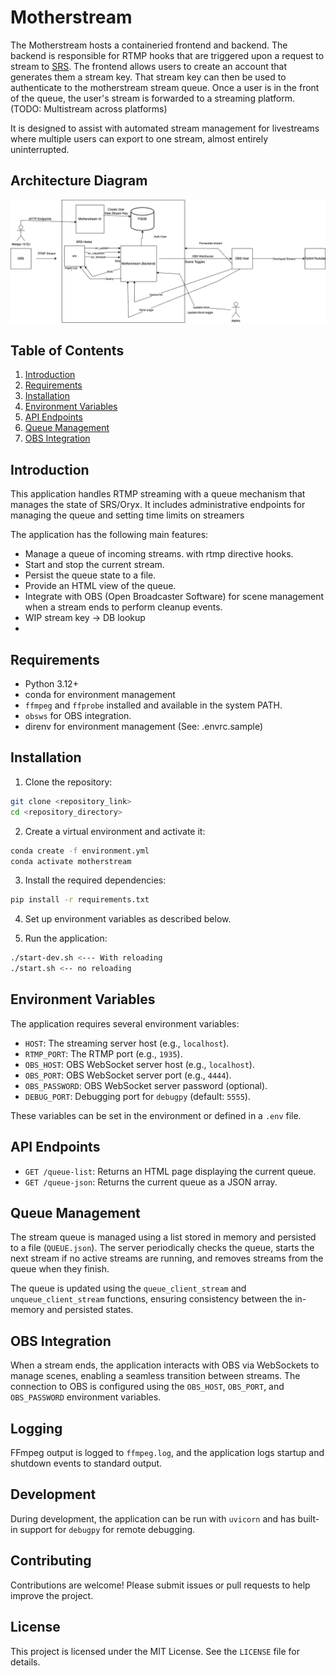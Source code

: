 # Motherstream

The Motherstream hosts a containeried frontend and backend. The backend is responsible for RTMP hooks that are triggered upon a request to stream to [SRS](https://github.com/ossrs/srs). The frontend allows users to create an account that generates them a stream key. That stream key can then be used to authenticate to the motherstream stream queue. Once a user is in the front of the queue, the user's stream is forwarded to a streaming platform.
(TODO: Multistream across platforms)

It is designed to assist with automated stream management for livestreams where multiple users can export to one stream, almost entirely uninterrupted.

## Architecture Diagram

![Alt text](repo/always-12.drawio.png "Architecture")

## Table of Contents

1. [Introduction](#introduction)
2. [Requirements](#requirements)
3. [Installation](#installation)
4. [Environment Variables](#environment-variables)
5. [API Endpoints](#api-endpoints)
6. [Queue Management](#queue-management)
7. [OBS Integration](#obs-integration)

## Introduction

This application handles RTMP streaming with a queue mechanism that manages the state of SRS/Oryx. It includes administrative endpoints for managing the queue and setting time limits on streamers

The application has the following main features:

- Manage a queue of incoming streams. with rtmp directive hooks.
- Start and stop the current stream.
- Persist the queue state to a file.
- Provide an HTML view of the queue.
- Integrate with OBS (Open Broadcaster Software) for scene management when a stream ends to perform cleanup events.
- WIP stream key -> DB lookup
- 

## Requirements

- Python 3.12+
- conda for environment management
- `ffmpeg` and `ffprobe` installed and available in the system PATH.
- `obsws` for OBS integration.
- direnv for environment management (See: .envrc.sample)

## Installation

1. Clone the repository:

```sh
git clone <repository_link>
cd <repository_directory>
```

2. Create a virtual environment and activate it:

```sh
conda create -f environment.yml
conda activate motherstream
```

3. Install the required dependencies:

```sh
pip install -r requirements.txt
```

4. Set up environment variables as described below.

5. Run the application:

```sh
./start-dev.sh <--- With reloading
./start.sh <-- no reloading
```

## Environment Variables

The application requires several environment variables:

- `HOST`: The streaming server host (e.g., `localhost`).
- `RTMP_PORT`: The RTMP port (e.g., `1935`).
- `OBS_HOST`: OBS WebSocket server host (e.g., `localhost`).
- `OBS_PORT`: OBS WebSocket server port (e.g., `4444`).
- `OBS_PASSWORD`: OBS WebSocket server password (optional).
- `DEBUG_PORT`: Debugging port for `debugpy` (default: `5555`).

These variables can be set in the environment or defined in a `.env` file.

## API Endpoints

- `GET /queue-list`: Returns an HTML page displaying the current queue.
- `GET /queue-json`: Returns the current queue as a JSON array.


## Queue Management

The stream queue is managed using a list stored in memory and persisted to a file (`QUEUE.json`). The server periodically checks the queue, starts the next stream if no active streams are running, and removes streams from the queue when they finish.

The queue is updated using the `queue_client_stream` and `unqueue_client_stream` functions, ensuring consistency between the in-memory and persisted states.

## OBS Integration

When a stream ends, the application interacts with OBS via WebSockets to manage scenes, enabling a seamless transition between streams. The connection to OBS is configured using the `OBS_HOST`, `OBS_PORT`, and `OBS_PASSWORD` environment variables.

## Logging

FFmpeg output is logged to `ffmpeg.log`, and the application logs startup and shutdown events to standard output.

## Development

During development, the application can be run with `uvicorn` and has built-in support for `debugpy` for remote debugging.

## Contributing

Contributions are welcome! Please submit issues or pull requests to help improve the project.

## License

This project is licensed under the MIT License. See the `LICENSE` file for details.
